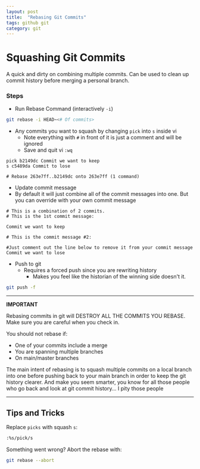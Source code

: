 ```yaml
---
layout: post
title:  "Rebasing Git Commits"
tags: github git
category: git
---
```


# Squashing Git Commits

A quick and dirty on combining multiple commits. Can be used to clean up commit history before merging a personal branch.


### Steps

* Run Rebase Command (interactively `-i`)
```bash
git rebase -i HEAD~<# Of commits>
```

* Any commits you want to squash by changing `pick` into `s` inside vi
  * Note everything with `#` in front of it is just a comment and will be ignored
  * Save and quit vi `:wq`
````
pick b2149dc Commit we want to keep
s c5489da Commit to lose

# Rebase 263e7ff..b2149dc onto 263e7ff (1 command)
````

* Update commit message
 * By default it will just combine all of the commit messages into one. But you can override with your own commit message
````
# This is a combination of 2 commits.
# This is the 1st commit message:

Commit we want to keep

# This is the commit message #2:

#Just comment out the line below to remove it from your commit message
Commit we want to lose
````

* Push to git
  * Requires a forced push since you are rewriting history
    * Makes you feel like the historian of the winning side doesn't it. 
```bash
git push -f
```

---
**IMPORTANT**

Rebasing commits in git will DESTROY ALL THE COMMITS YOU REBASE. Make sure you are careful when you check in.

You should not rebase if:
* One of your commits include a merge
* You are spanning multiple branches
* On main/master branches

The main intent of rebasing is to squash multiple commits on a local branch into one before pushing back to your main branch in order to keep the git history clearer. And make you seem smarter, you know for all those people who go back and look at git commit history... I pity those people

---


## Tips and Tricks

Replace `picks` with squash `s`:
```bash
:%s/pick/s
 ```

Something went wrong? Abort the rebase with:
```bash
git rebase --abort
```